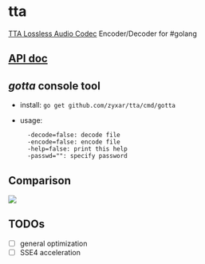 # tta
[TTA Lossless Audio Codec](http://en.true-audio.com/TTA_Lossless_Audio_Codec_-_Realtime_Audio_Compressor) Encoder/Decoder for #golang

## [API doc](https://godoc.org/github.com/zyxar/tta)

## *gotta* console tool

- install: `go get github.com/zyxar/tta/cmd/gotta`
- usage:

  ```
    -decode=false: decode file
    -encode=false: encode file
    -help=false: print this help
    -passwd="": specify password
  ```

## Comparison

![](https://github.com/zyxar/tta/blob/master/data/tta_comp.svg)

## TODOs

- [ ] general optimization
- [ ] SSE4 acceleration
